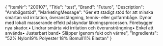 {
  "ItemNr": "200107",
  "Title": "test",
  "Brand": "Futuro",
  "Description": "Armbågsstöd",
  "MarketingMessage": "Ger ett stadigt stöd för att minska smärtan vid irritation, överanstängning, tennis- eller golfarmbåge. Dynor med lokalt masserande effekt påskyndar läkningsprocessen. Förebygger nya skador.• Lindrar smärta vid irritation och överansträngning• Enkel att använda• Justerbart band• Släpper igenom fukt och värme",
  "Ingredients": "52% Nylon19% Polyester 18% Bomull11% Elastan"
}